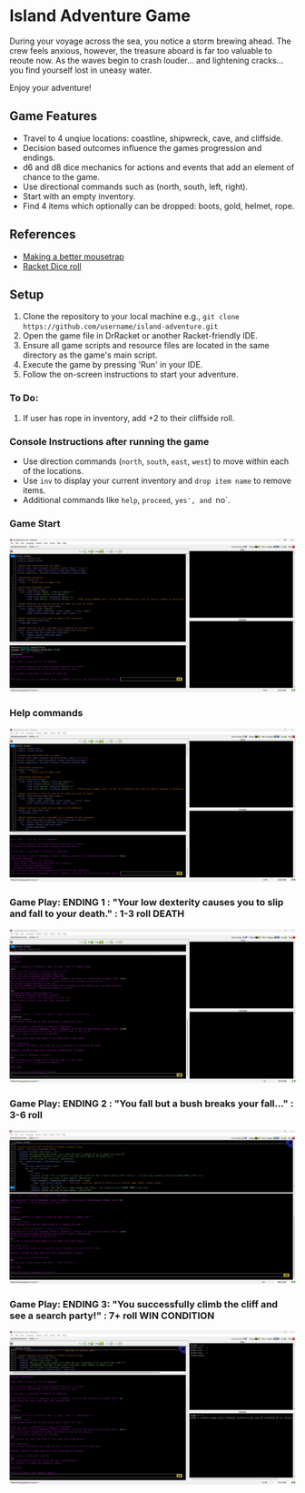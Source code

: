 # Island Adventure Game

During your voyage across the sea, you notice a storm brewing ahead. The crew feels anxious, however, the treasure aboard is far too valuable to reoute now. 
As the waves begin to crash louder... and lightening cracks... you find yourself lost in uneasy water. 

Enjoy your adventure! 


## Game Features
- Travel to 4 unqiue locations: coastline, shipwreck, cave, and cliffside.
- Decision based outcomes influence the games progression and endings.
- d6 and d8 dice mechanics for actions and events that add an element of chance to the game. 
- Use directional commands such as (north, south, left, right).
- Start with an empty inventory.
- Find 4 items which optionally can be dropped: boots, gold, helmet, rope.

## References
- [Making a better mousetrap](https://queue.acm.org/detail.cfm?id=2068896)
- [Racket Dice roll](https://www.reddit.com/r/learnprogramming/comments/qmelu/first_time_racket_programmer/)


## Setup
1. Clone the repository to your local machine e.g., `git clone https://github.com/username/island-adventure.git`
2. Open the game file in DrRacket or another Racket-friendly IDE.
3. Ensure all game scripts and resource files are located in the same directory as the game's main script.
4. Execute the game by pressing 'Run' in your IDE.
5. Follow the on-screen instructions to start your adventure.

### To Do:
1. If user has rope in inventory, add +2 to their cliffside roll. 

### Console Instructions after running the game
- Use direction commands (`north`, `south`, `east`, `west`) to move within each of the locations. 
- Use `inv` to display your current inventory and `drop item name` to remove items.
- Additional commands like `help`, `proceed`, `yes', and `no`.

### Game Start
![Game Start ](/GameStart.png)

### Help commands
![Help Commands](/HelpCommands.png)

### Game Play: ENDING 1 : "Your low dexterity causes you to slip and fall to your death." : 1-3 roll DEATH
![Game Play Ending 1](/GamePlayDeath.png)

### Game Play: ENDING 2 : "You fall but a bush breaks your fall..." : 3-6 roll
![Game Play Ending 1](/GameEnding2.png)

### Game Play: ENDING 3: "You successfully climb the cliff and see a search party!" : 7+ roll WIN CONDITION
![Game Play Ending 1](/GameEnding3.png)
